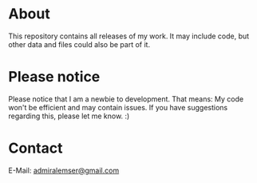 # About
This repository contains all releases of my work. It may include code, but other data and files could also be part of it.

# Please notice
Please notice that I am a newbie to development. That means: My code won't be efficient and may contain issues. If you have suggestions regarding this, please let me know. :)

# Contact
E-Mail: admiralemser@gmail.com
